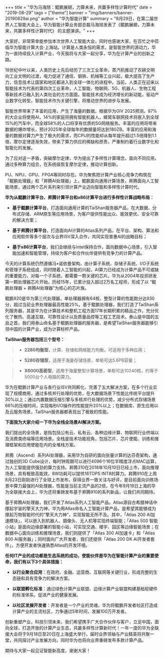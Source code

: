 +++
title = "华为马海旭：鲲鹏展翅，力算未来，共赢多样性计算时代"
date = "2019-08-29"
tags = ["theme"]
banner = "img/banners/banner-20190829ai.png"
author = "华为智能计算"
summary = "8月29日，在第二届世界人工智能大会上，华为智能计算业务部总裁马海旭发表了《鲲鹏展翅，力算未来，共赢多样性计算时代》 的主题演讲。"
+++

大家好，非常荣幸能参加本次世界人工智能大会，同时也感谢大家，在百忙之中莅临华为智能计算大会·上海站。计算是人类永恒的需求，是智能世界的源动力，华为一直持续投入计算产业，今天我将与大家一起分享，华为在计算产业的创新之路。

18世纪中叶以来，人类历史上先后经历了三次工业革命，蒸汽机推动了农耕文明向工业文明的过渡，电力促进了通信、钢铁、机械等工业兴起，极大提高了生产力，信息技术让国家和地区都进入到全球一体化的进程中。当前，人类正在迎来以智能技术为代表的第四次工业革命，人工智能、物联网、5G、机器人、生物工程等新技术已融入到人类社会的方方面面。智能技术成为经济增长的新动能，驱动产业数字化转型，智能技术作为关键引擎，将推动世界的进步与发展。

智能世界带来了丰富的应用，产生了海量的数据。根据华为GIV 2025预测，97%的大企业将使用AI，14%的家庭将拥有智能机器人，蜂窝车联网技术将嵌入到全球15%的汽车中，而全球58%的人口将享有优质的5G网络服务。丰富的应用将带来数据的爆炸增长，预计2025年全球每年的数据量将达到180ZB。丰富的应用和海量的数据对算力产生了极大的需求，而CPU的性能却从每年提升超过1.5倍降到1.1倍，摩尔定律逐渐失效，带来了算力供应的稀缺和昂贵，严重制约着行业数字化和智能化的发展。

为了应对这一矛盾，突破摩尔定律，华为提出了多样性计算理念，面向不同应用，通过多种算力组合，在系统级恢复摩尔定律，推动计算创新。

PU、NPU、GPU、FPGA等同时存在。华为聚焦把计算产业核心竞争力构筑在「鲲鹏处理器」和「昇腾AI处理器」上，鲲鹏面向通用计算场景，昇腾面向人工智能场景，通过两个芯片系列来引领计算产业迈向智能和多样性计算时代。

**华为从鲲鹏计算平台、昇腾计算平台和x86计算平台进行多样性计算战略布局：**

- **基于鲲鹏计算平台**，打造面向通用计算的TaiShan服务器产品，在大数据、分布式存储、ARM原生等应用场景，为客户提供性能出众、能效更优、安全可靠的解决方案；

- **基于昇腾计算平台**，打造面向AI计算的Atlas系列产品，在平台、架构、算法和应用软件等多个层次与业界ISV深入合作，共同实现普惠AI的战略目标；

- **基于x86计算平台**，我们会继续与Intel保持合作，面向数据中心场景，引入智能加速和智能管理，持续为客户和合作伙伴提供有竞争力的计算产品。

今天的计算系统仍然遵循冯•诺依曼架构，由计算子系统、存储子系统、I/O子系统和管理子系统组成，同时随着人工智能的兴起，AI算力已经成为计算产品不可或缺的重要能力，对每一个子系统，都需要一颗关键的芯片。华为从2004年投资研发第一颗处理器芯片开始，历经15年，已累计投入超过2万名工程师，形成了以 “鲲鹏处理器 + 昇腾AI处理器”为核心的芯片族。

鲲鹏920是华为第三代处理器，单处理器拥有64核，整型计算的性能跑分达930分，超过当前业界处理器最高性能25%。基于鲲鹏处理器，我们打造了TaiShan系列服务器，其是华为在计算技术和整机工程方面17年长期积累的精品之作，充分优化了散热、高速互联、可靠性设计以及质量品控等工程工艺技术。泰山是中国的五岳之首，我们用泰山命名基于鲲鹏处理器的服务器，是希望TaiShan服务器能够引领中国的计算产业，成为计算标杆产品。

**TaiShan服务器包括三个型号：**

> - **2280均衡型**，计算、存储和网络能力均衡，可适用于多种应用；

> - **5280存储型**，适用于海量存储场景，单柜可达5.6PB容量；

> - **X6000高密型**，适用于海量整型计算场景，单柜可达10240核，约等于5000台个人电脑的算力。


华为在鲲鹏计算产业与各行业ISV共同孵化、完善了五大解决方案，在多个行业实现了规模商用，通过多核并行处理的优势，在大数据场景下性能比传统平台提升30%以上；通过内置数据压缩引擎与多核并行处理的优势，减少分布式存储场景66%的压缩时间，实现每秒I/O操作的性能提升20%以上；在数据库、原生应用以及云服务场景，TaiShan服务器都表现出了极致的性能。

**下面我为大家介绍一下华为全栈全场景AI解决方案。**

我们提出的全场景，是指包括公有云、私有云、各种边缘计算、物联网行业终端以及消费类终端等应用场景。全栈是技术功能视角，包括芯片、芯片使能、训练和推理框架和应用使能在内的全堆栈方案。

昇腾（Ascend）系列AI处理器，采用华为自研的面向张量计算的达芬奇架构，通过独创的3D Cube设计，每时钟周期可以进行4096个16位半精度浮点MAC运算，为人工智能提供强劲的算力支持。昇腾310在2018年10月10日已经上市，面向推理场景，具有极致高能效，8W功耗可以提供16TOPS INT8的算力。昇腾910在上周8月23日刚刚进行了全球上市发布，获得业界一致关注与好评，是目前面向训练场景中算力最强的AI处理器，性能是当前主流产品的2倍，在今年9月18日上海的华为全联接大会上，华为还将重磅发布基于昇腾910的系列新品，让我们共同期待。

基于昇腾AI处理器，我们开发了Atlas系列人工智能产品。Atlas源自古希腊神话中撑起宇宙的擎天大力神，华为用Atlas命名人工智能计算产品，是希望其能够成为撑起万物智能时代的“擎天大力神”，实现智能无所不及。其中，「Atlas 200 AI加速模块」，可以嵌入到机器人、摄像头、无人机等实现终端智能；「Atlas 500 智能小站」是面向边缘部署的智能小站，可实现交通、楼宇、园区等边缘智能场景；在数据中心面向训练和推理场景，我们则提供了「Atlas 300 AI加速卡」和「Atlas 800 AI服务器」；同时面向广大开发者，我们还提供「Atlas 200 DK AI开发者套件」，方便开发者快速熟悉Atlas的开发环境。

**任何IT产业的成功都是生态系统的成功，使能伙伴是华为在智能计算产业的重要使命，我们有以下3个具体措施：**

- **以行业聚合应用**：在政府、金融、运营商、互联网等关键行业，形成完整的生态链和具有竞争力的解决方案。

- **以联盟孵化标准**：通过绿色计算产业联盟、边缘计算产业联盟构建基础软硬件的标准体系，促进产业的健康发展。

- **以社区发展开发者**：开发者是一个产业的灵魂，华为将鲲鹏开发者社区打造成计算产业的主流社区，力争通过5年时间，发展100万开发者。

创新重塑产业，科技引领未来，我们希望携手广大合作伙伴与客户，立足中国，面向全球，打造开放的计算产业生态，共赢多样性计算新时代！一年一度的华为全联接大会将于9月18日至20日在上海盛大举行，届时业界领袖与产业精英将共聚一堂，共同探讨产业发展方向，同时华为也将向业界重磅发布多款计算产品。

期待与大家一起见证智能新高度，谢谢大家！
